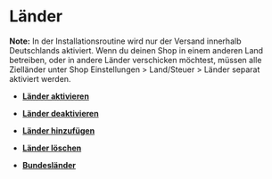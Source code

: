 # Länder 

**Note:** In der Installationsroutine wird nur der Versand innerhalb Deutschlands aktiviert. Wenn du deinen Shop in einem anderen Land betreiben, oder in andere Länder verschicken möchtest, müssen alle Zielländer unter Shop Einstellungen \> Land/Steuer \> Länder separat aktiviert werden.

-   **[Länder aktivieren](6_1_1_Laender_aktivieren.md)**  

-   **[Länder deaktivieren](6_1_2_Laender_deaktivieren.md)**  

-   **[Länder hinzufügen](6_1_3_Laender_hinzufuegen.md)**  

-   **[Länder löschen](6_1_4_Laender_loeschen.md)**  

-   **[Bundesländer](6_1_5_Bundeslaender.md)**  




